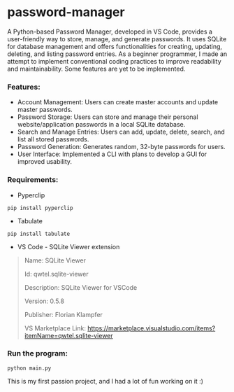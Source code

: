 # password-manager
A Python-based Password Manager, developed in VS Code, provides a user-friendly way to store, manage, and generate passwords. It uses SQLite for database management and offers functionalities for creating, updating, deleting, and listing password entries. As a beginner programmer, I made an attempt to implement conventional coding practices to improve readability and maintainability. Some features are yet to be implemented.

### Features:
- Account Management: Users can create master accounts and update master passwords.
- Password Storage: Users can store and manage their personal website/application passwords in a local SQLite database.
- Search and Manage Entries: Users can add, update, delete, search, and list all stored passwords.
- Password Generation: Generates random, 32-byte passwords for users.
- User Interface: Implemented a CLI with plans to develop a GUI for improved usability.

### Requirements:

- Pyperclip
```
pip install pyperclip
```
- Tabulate
```
pip install tabulate
```
- VS Code - SQLite  Viewer extension
>Name: SQLite Viewer
>
>Id: qwtel.sqlite-viewer
>
>Description: SQLite Viewer for VSCode
>
>Version: 0.5.8
>
>Publisher: Florian Klampfer
>
>VS Marketplace Link: https://marketplace.visualstudio.com/items?itemName=qwtel.sqlite-viewer

### Run the program:
```
python main.py
```

This is my first passion project, and I had a lot of fun working on it :)
